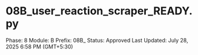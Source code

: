 # 08B_user_reaction_scraper_READY.py

Phase: 8
Module: B
Prefix: 08B_
Status: Approved
Last Updated: July 28, 2025 6:58 PM (GMT+5:30)
